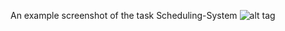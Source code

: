 
An example screenshot of the task Scheduling-System
![alt tag](https://raw.githubusercontent.com/saifulkhan/saifulkhan.github.io/master/data/seismological_data_visualization/scheduling-system.png)
